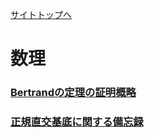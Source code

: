 [サイトトップへ](https://philosopherwaterhead.github.io/comphand/)

# 数理

### [Bertrandの定理の証明概略](https://philosopherwaterhead.github.io/comphand/pages/posts/sm01/)

### [正規直交基底に関する備忘録](https://philosopherwaterhead.github.io/comphand/pages/posts/sm02/)

